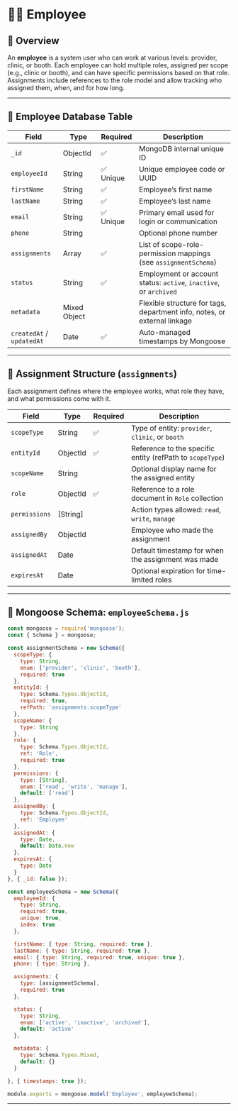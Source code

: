 # 👨‍⚕️ Employee

## 📖 Overview

An **employee** is a system user who can work at various levels: provider, clinic, or booth. Each employee can hold multiple roles, assigned per scope (e.g., clinic or booth), and can have specific permissions based on that role. Assignments include references to the role model and allow tracking who assigned them, when, and for how long.

---

## 🧬 Employee Database Table

| Field                     | Type         | Required | Description                                                              |
| ------------------------- | ------------ | -------- | ------------------------------------------------------------------------ |
| `_id`                     | ObjectId     | ✅        | MongoDB internal unique ID                                               |
| `employeeId`              | String       | ✅ Unique | Unique employee code or UUID                                             |
| `firstName`               | String       | ✅        | Employee’s first name                                                    |
| `lastName`                | String       | ✅        | Employee’s last name                                                     |
| `email`                   | String       | ✅ Unique | Primary email used for login or communication                            |
| `phone`                   | String       |          | Optional phone number                                                    |
| `assignments`             | Array        | ✅        | List of scope-role-permission mappings (see `assignmentSchema`)          |
| `status`                  | String       | ✅        | Employment or account status: `active`, `inactive`, or `archived`        |
| `metadata`                | Mixed Object |          | Flexible structure for tags, department info, notes, or external linkage |
| `createdAt` / `updatedAt` | Date         | ✅        | Auto-managed timestamps by Mongoose                                      |

---

## 📘 Assignment Structure (`assignments`)

Each assignment defines where the employee works, what role they have, and what permissions come with it.

| Field         | Type      | Required | Description                                               |
| ------------- | --------- | -------- | --------------------------------------------------------- |
| `scopeType`   | String    | ✅        | Type of entity: `provider`, `clinic`, or `booth`          |
| `entityId`    | ObjectId  | ✅        | Reference to the specific entity (refPath to `scopeType`) |
| `scopeName`   | String    |          | Optional display name for the assigned entity             |
| `role`        | ObjectId  | ✅        | Reference to a role document in `Role` collection         |
| `permissions` | \[String] |          | Action types allowed: `read`, `write`, `manage`           |
| `assignedBy`  | ObjectId  |          | Employee who made the assignment                          |
| `assignedAt`  | Date      |          | Default timestamp for when the assignment was made        |
| `expiresAt`   | Date      |          | Optional expiration for time-limited roles                |

---

## 🧾 Mongoose Schema: `employeeSchema.js`

```js
const mongoose = require('mongoose');
const { Schema } = mongoose;

const assignmentSchema = new Schema({
  scopeType: {
    type: String,
    enum: ['provider', 'clinic', 'booth'],
    required: true
  },
  entityId: {
    type: Schema.Types.ObjectId,
    required: true,
    refPath: 'assignments.scopeType'
  },
  scopeName: {
    type: String
  },
  role: {
    type: Schema.Types.ObjectId,
    ref: 'Role',
    required: true
  },
  permissions: {
    type: [String],
    enum: ['read', 'write', 'manage'],
    default: ['read']
  },
  assignedBy: {
    type: Schema.Types.ObjectId,
    ref: 'Employee'
  },
  assignedAt: {
    type: Date,
    default: Date.now
  },
  expiresAt: {
    type: Date
  }
}, { _id: false });

const employeeSchema = new Schema({
  employeeId: {
    type: String,
    required: true,
    unique: true,
    index: true
  },

  firstName: { type: String, required: true },
  lastName: { type: String, required: true },
  email: { type: String, required: true, unique: true },
  phone: { type: String },

  assignments: {
    type: [assignmentSchema],
    required: true
  },

  status: {
    type: String,
    enum: ['active', 'inactive', 'archived'],
    default: 'active'
  },

  metadata: {
    type: Schema.Types.Mixed,
    default: {}
  }

}, { timestamps: true });

module.exports = mongoose.model('Employee', employeeSchema);
```

---
